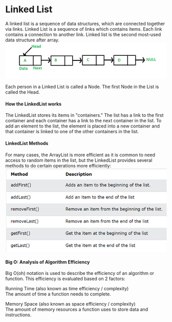 # Linked List
A linked list is a sequence of data structures, which are connected together via links.
Linked List is a sequence of links which contains items. Each link contains a connection to another link. Linked list is the second most-used data structure after array.  
![Linkedlist](/assets01/Linkedlist.png)  

Each person in a Linked List is called a Node.
The first Node in the List is called the Head.  

#### How the LinkedList works  
The LinkedList stores its items in "containers." The list has a link to the first container and each container has a link to the next container in the list. To add an element to the list, the element is placed into a new container and that container is linked to one of the other containers in the list.  

#### LinkedList Methods
For many cases, the ArrayList is more efficient as it is common to need access to random items in the list, but the LinkedList provides several methods to do certain operations more efficiently:  
  ![methods](/assets01/scrLinkedList01.png)
      


#### Big O: Analysis of Algorithm Efficiency
Big O(oh) notation is used to describe the efficiency of an algorithm or function. This efficiency is evaluated based on 2 factors:  

Running Time (also known as time efficiency / complexity)  
The amount of time a function needs to complete.  

Memory Space (also known as space efficiency / complexity)  
The amount of memory resources a function uses to store data and instructions.  

